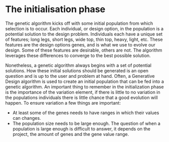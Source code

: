 # The initialisation phase 
The genetic algorithm kicks off with some initial population from which selection is to occur. Each individual, or design option, in the population is a potential solution to the design problem. Individuals each have a unique set of features; long legs, short legs, wide top, thin top, heavy, light, etc. These features are the design options genes, and is what we use to evolve our design. Some of these features are desirable, others are not. The algorithm leverages these differences to converge to the best possible solution.

Nonetheless, a genetic algorithm always begins with a set of potential solutions. How these initial solutions should be generated is an open question and is up to the user and problem at hand. Often, a Generative Design algorithm is used to create an initial population that can be fed into a genetic algorithm. An important thing to remember in the initialization phase is the importance of the variation element, if there is little to no variation in the populations individuals there is little chance that a good evolution will happen. To ensure variation a few things are important:
* At least some of the genes needs to have ranges in which their values can changes.
* The population size needs to be large enough. The question of when a population is large enough is difficult to answer, it depends on the project, the amount of genes and the gene value range. 
